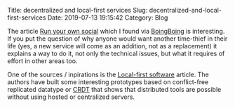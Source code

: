 Title: decentralized and local-first services
Slug: decentralized-and-local-first-services
Date: 2019-07-13 19:15:42
Category: Blog

The article [Run your own social](https://runyourown.social/) which I found via [BoingBoing][1] is interesting. If you put the question of why anyone would want another time-thief in their life (yes, a new service will come as an addition, not as a replacement) it explains a way to do it, not only the technical issues, but what it requires of effort in other areas too.

One of the sources / inpirations is the [Local-first software][2] article. The authors have built some interesting prototypes based on conflict-free replicated datatype or [CRDT][3] that shows that distributed tools are possible without using hosted or centralized servers.

[1]: https://boingboing.net/2019/07/12/roll-your-own.html
[2]: https://www.inkandswitch.com/local-first.html
[3]: https://en.wikipedia.org/wiki/Conflict-free_replicated_data_type

